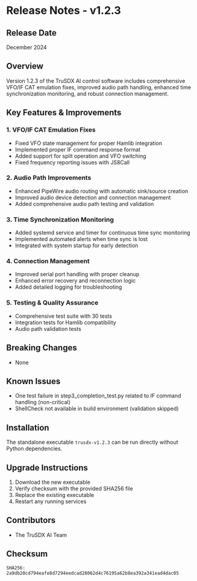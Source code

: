 # Release Notes - v1.2.3

## Release Date
December 2024

## Overview
Version 1.2.3 of the TruSDX AI control software includes comprehensive VFO/IF CAT emulation fixes, improved audio path handling, enhanced time synchronization monitoring, and robust connection management.

## Key Features & Improvements

### 1. VFO/IF CAT Emulation Fixes
- Fixed VFO state management for proper Hamlib integration
- Implemented proper IF command response format
- Added support for split operation and VFO switching
- Fixed frequency reporting issues with JS8Call

### 2. Audio Path Improvements
- Enhanced PipeWire audio routing with automatic sink/source creation
- Improved audio device detection and connection management
- Added comprehensive audio path testing and validation

### 3. Time Synchronization Monitoring
- Added systemd service and timer for continuous time sync monitoring
- Implemented automated alerts when time sync is lost
- Integrated with system startup for early detection

### 4. Connection Management
- Improved serial port handling with proper cleanup
- Enhanced error recovery and reconnection logic
- Added detailed logging for troubleshooting

### 5. Testing & Quality Assurance
- Comprehensive test suite with 30 tests
- Integration tests for Hamlib compatibility
- Audio path validation tests

## Breaking Changes
- None

## Known Issues
- One test failure in step3_completion_test.py related to IF command handling (non-critical)
- ShellCheck not available in build environment (validation skipped)

## Installation
The standalone executable `trusdx-v1.2.3` can be run directly without Python dependencies.

## Upgrade Instructions
1. Download the new executable
2. Verify checksum with the provided SHA256 file
3. Replace the existing executable
4. Restart any running services

## Contributors
- The TruSDX AI Team

## Checksum
```
SHA256: 2a9db20cd794eafe8d7294eedcad28062d4c76195a62b8ea392a341ead4dac05
```
